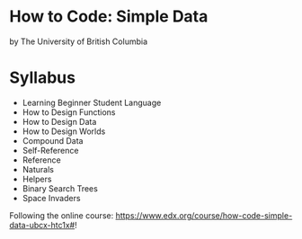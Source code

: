 # How to Code: Simple Data
by The University of British Columbia

# Syllabus
- Learning Beginner Student Language
- How to Design Functions
- How to Design Data
- How to Design Worlds
- Compound Data
- Self-Reference
- Reference
- Naturals
- Helpers
- Binary Search Trees
- Space Invaders

Following the online course:
https://www.edx.org/course/how-code-simple-data-ubcx-htc1x#!
